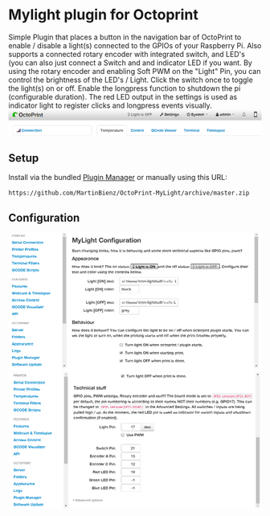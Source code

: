 # Mylight plugin for Octoprint

Simple Plugin that places a button in the navigation bar of OctoPrint to enable / disable a light(s) connected to the GPIOs of your Raspberry Pi. Also supports a connected rotary encoder with integrated switch, and LED's (you can also just connect a Switch and and indicator LED if you want. By using the rotary encoder and enabling Soft PWM on the "Light" Pin, you can control the brightness of the LED's / Light. Click the switch once to toggle the light(s) on or off. Enable the longpress function to shutdown the pi (configurable duration). The red LED output in the settings is used as indicator light to register clicks and longpress events visually.
![alt plugin off](/pics/mylight_off.png)


## Setup

Install via the bundled [Plugin Manager](https://github.com/foosel/OctoPrint/wiki/Plugin:-Plugin-Manager)
or manually using this URL:

    https://github.com/MartinBienz/OctoPrint-MyLight/archive/master.zip


## Configuration

![alt config screen 1](/pics/mylight_config_1.png)
![alt config screen 2](/pics/mylight_config_2.png)
